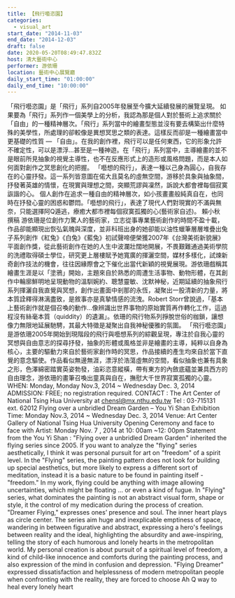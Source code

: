 ```yaml
---
title: 【飛行囈恣園】
categories:
  - visual_art
start_date: "2014-11-03"
end_date: "2014-12-03"
draft: false
date: 2020-05-20T08:49:47.832Z
host: 清大藝術中心
performer: 游依珊
location: 藝術中心展覽廳
daily_start_time: "01:00:00"
daily_end_time: "10:00:00"
---
```


「飛行囈恣園」是「飛行」系列自2005年發展至今擴大延續發展的展覽呈現。 如果要為「飛行」系列作一個美學上的分析，我認為那是個人對於藝術上追求關於「自由」的一種精神層次。「飛行」系列當中的繪畫型態並沒有要去構築出什麼特殊的美學性，所處理的卻較像是異想冥思之類的表達。這樣反而卻是一種繪畫當中更基礎的性質 — 「自由」。在我的創作裡，飛行可以是任何東西，它的形象允許不確定性，可以是漂浮…甚至是一種神遊。在「飛行」系列當中，主導繪畫的並不是眼前所見抽象的視覺主導性，也不在反應形式上的造形或風格問題，而是本人如何面對創作之冥思創化的把握。 「囈想的飛行」，表達一種以己身為圓心，自我存在的心靈抒發。這一系列皆意圖在偌大且莫名的虛無空間，游移於具象與抽象間，抒發著英雄的情懷，在現實與理想之間，突顯荒謬與凜然，訴說大都會裡每個寂寞詼諧的心。 個人創作在追求一種自由的精神層次，如小孩畫畫般純真自在，也同時在抒發心靈的困惑和鬱悶。「囈想的飛行」，表達了現代人們對現實的不滿與無奈，只能選擇阿Q遁逃，療癒大都市裡每個寂寞孤獨的心(藝術家自述)。 賴小秋 撰稿 游依珊是位創作力驚人的藝術家，立志從事專業藝術創作的時間不盈十載，作品卻能顯現出恢弘氣魄與深度，並非科班出身的她卻能以油性蠟筆層層堆疊出兔子系列創作《紅兔》《白兔》《藍兔》初試聲啼便榮獲2007年《台灣美術新貌展》平面創作獎，從此藝術創作在她的人生中波瀾壯闊地開展，不畏艱難通過美術學院的洗禮取得碩士學位，研究更上層樓賦予她寬廣的揮灑空間，媒材多樣化，試煉新奇創作技法的機會，往往因緣際會之下催化出當代新穎的視覺展現。游依珊戲稱其繪畫生涯是以「塗鴉」開始，主題來自於熟悉的周遭生活事物、動物形體，在其創作中輪廓鮮明地呈現動物的溫馴婉約、聰慧靈敏、沈默神秘，近期延續的抽象飛行系列揮灑自我直覺與冥想，創作出畫面中剎那的永恆，凝聚出一股清新的力量，將本質詮釋得淋漓盡致，是敘事亦是真摯情感的流洩。Robert Storr曾說過，「基本上藝術創作就是個召喚的動作…像辨識出世界事物的原始實質再作轉化工作，這過程沒有絲毫本質（quiddity）的遺漏」。依珊的飛行物系列掙脫世俗的枷鎖，讓想像力無限地延展馳騁，其最大特徵是凝聚出自我神秘優雅的氛圍。 「飛行囈恣園」是游依珊2005年開始到現階段的飛行與囈想系列的綜觀呈現，專注於自我心靈的冥想與自由意志的探尋抒發，抽象的形體或風格並非是繪畫的主導，純粹以自身為核心，主要的驅動力來自於藝術家創作時的冥思，作品接續的產生均來自於當下直覺的意念驅使。作品看似無邊無涯，漂浮於浩蕩虛無的空間，看似抽象也兼有具象之形，色澤綿密踏實英姿勃發，油彩恣意縱橫，帶有東方的內斂底蘊並兼具西方的自由理念，游依珊的畫筆召喚出童真與自在，撫慰大千世界寂寞孤獨的心靈。 WHEN: Monday, Monday Nov.3, 2014 ~ Wednesday Dec. 3, 2014 ADMISSION: FREE; no registration required. CONTACT : The Art Center of National Tsing Hua University at chensl@mx.nthu.edu.tw Tel : 03-715131 ext. 62012 Flying over a unbridled Dream Garden – You Yi Shan Exhibition Time: Monday Nov.3, 2014 ~ Wednesday Dec. 3, 2014 Venue: Art Center Gallery of National Tsing Hua University Opening Ceremony and face to face with Artist: Monday Nov. 7 , 2014 at 10: 00am ~12: 00pm Statement from the You Yi Shan : "Flying over a unbridled Dream Garden" inherited the flying series since 2005. If you want to analyze the "flying" series aesthetically, I think it was personal pursuit for art on "freedom" of a spirit level. In the "Flying" series, the painting pattern does not look for building up special aesthetics, but more likely to express a different sort of meditation, instead it is a basic nature to be found in painting itself - "freedom." In my work, flying could be anything with image allowing uncertainties, which might be floating … or even a kind of fugue. In "Flying" series, what dominates the painting is not an abstract visual form, shape or style, it the control of my medication during the process of creation. "Dreamer Flying," expresses ones’ presence and soul. The inner heart plays as circle center. The series aim huge and inexplicable emptiness of space, wandering in between figurative and abstract, expressing a hero's feelings between reality and the ideal, highlighting the absurdity and awe-inspiring, telling the story of each humorous and lonely hearts in the metropolitan world. My personal creation is about pursuit of a spiritual level of freedom, a kind of child-like innocence and comforts during the painting process, and also expression of the mind in confusion and depression. "Flying Dreamer" expressed dissatisfaction and helplessness of modern metropolitan people when confronting with the reality, they are forced to choose Ah Q way to heal every lonely heart